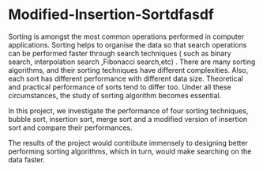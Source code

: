#                                              Modified-Insertion-Sortdfasdf

Sorting is amongst the most common operations performed in computer applications. Sorting helps to organise the data so that search operations can be performed faster through search techniques ( such as binary search, interpolation search ,Fibonacci search,etc) . There are many sorting algorithms, and their sorting techniques have different complexities. Also, each sort has different performance with different data size. Theoretical and practical performance of sorts tend to differ too. Under all these circumstances, the study of sorting algorithm becomes essential.


In this project, we investigate the performance of four sorting techniques, bubble sort, insertion sort, merge sort and a modified version of insertion sort and compare their performances.


The results of the project would contribute immensely to designing better performing sorting algorithms, which in turn, would make searching on the data faster.
